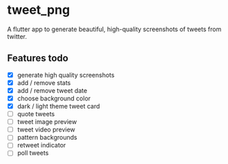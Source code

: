 # tweet_png

A flutter app to generate beautiful, high-quality screenshots of tweets from twitter.

## Features todo

- [x] generate high quality screenshots
- [x] add / remove stats
- [x] add / remove tweet date
- [x] choose background color
- [x] dark / light theme tweet card
- [ ] quote tweets
- [ ] tweet image preview
- [ ] tweet video preview
- [ ] pattern backgrounds
- [ ] retweet indicator
- [ ] poll tweets
